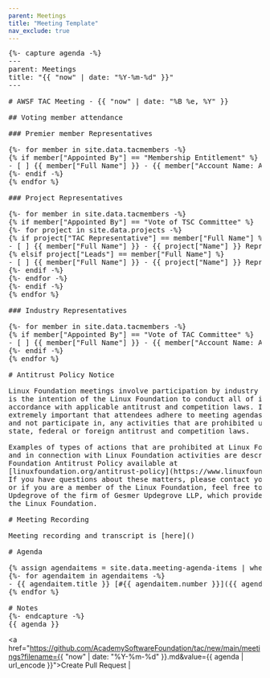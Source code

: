 ```yaml
---
parent: Meetings
title: "Meeting Template"
nav_exclude: true
---
```


<pre>
{%- capture agenda -%}
---
parent: Meetings
title: "{{ "now" | date: "%Y-%m-%d" }}"
---

# AWSF TAC Meeting - {{ "now" | date: "%B %e, %Y" }}

## Voting member attendance

### Premier member Representatives

{%- for member in site.data.tacmembers -%}
{% if member["Appointed By"] == "Membership Entitlement" %}
- [ ] {{ member["Full Name"] }} - {{ member["Account Name: Account Name"] }}
{%- endif -%}
{% endfor %}

### Project Representatives

{%- for member in site.data.tacmembers -%}
{% if member["Appointed By"] == "Vote of TSC Committee" %}
{%- for project in site.data.projects -%}
{% if project["TAC Representative"] == member["Full Name"] %}
- [ ] {{ member["Full Name"] }} - {{ project["Name"] }} Representative
{% elsif project["Leads"] == member["Full Name"] %}
- [ ] {{ member["Full Name"] }} - {{ project["Name"] }} Representative
{%- endif -%}
{%- endfor -%}
{%- endif -%}
{% endfor %}

### Industry Representatives

{%- for member in site.data.tacmembers -%}
{% if member["Appointed By"] == "Vote of TAC Committee" %}
- [ ] {{ member["Full Name"] }} - {{ member["Account Name: Account Name"] }}
{%- endif -%}
{% endfor %}

# Antitrust Policy Notice

Linux Foundation meetings involve participation by industry competitors, and it
is the intention of the Linux Foundation to conduct all of its activities in 
accordance with applicable antitrust and competition laws. It is therefore 
extremely important that attendees adhere to meeting agendas, and be aware of, 
and not participate in, any activities that are prohibited under applicable US 
state, federal or foreign antitrust and competition laws.

Examples of types of actions that are prohibited at Linux Foundation meetings 
and in connection with Linux Foundation activities are described in the Linux 
Foundation Antitrust Policy available at 
[linuxfoundation.org/antitrust-policy](https://www.linuxfoundation.org/antitrust-policy). 
If you have questions about these matters, please contact your company counsel, 
or if you are a member of the Linux Foundation, feel free to contact Andrew 
Updegrove of the firm of Gesmer Updegrove LLP, which provides legal counsel to 
the Linux Foundation.

# Meeting Recording

Meeting recording and transcript is [here]()

# Agenda

{% assign agendaitems = site.data.meeting-agenda-items | where: "status", "Upcoming Meeting Agenda Items" %}
{%- for agendaitem in agendaitems -%}
- {{ agendaitem.title }} [#{{ agendaitem.number }}]({{ agendaitem.url }})
{% endfor %}

# Notes
{%- endcapture -%}
{{ agenda }}
</pre>

<a href="https://github.com/AcademySoftwareFoundation/tac/new/main/meetings?filename={{ "now" | date: "%Y-%m-%d" }}.md&value={{ agenda | url_encode }}">Create Pull Request</a> | 


